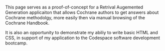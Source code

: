 This page serves as a proof-of-concept for a Retrival Augemented Generation applicaiton that allows Cochrane authors to get answers about Cochrane methodolgy, more easily then via manual browsing of the Cochrane Handbook.

It is also an opportunity to demonstrate my abiliy to write basic HTML and CSS, in support of my application to the Codespace software development bootcamp.
